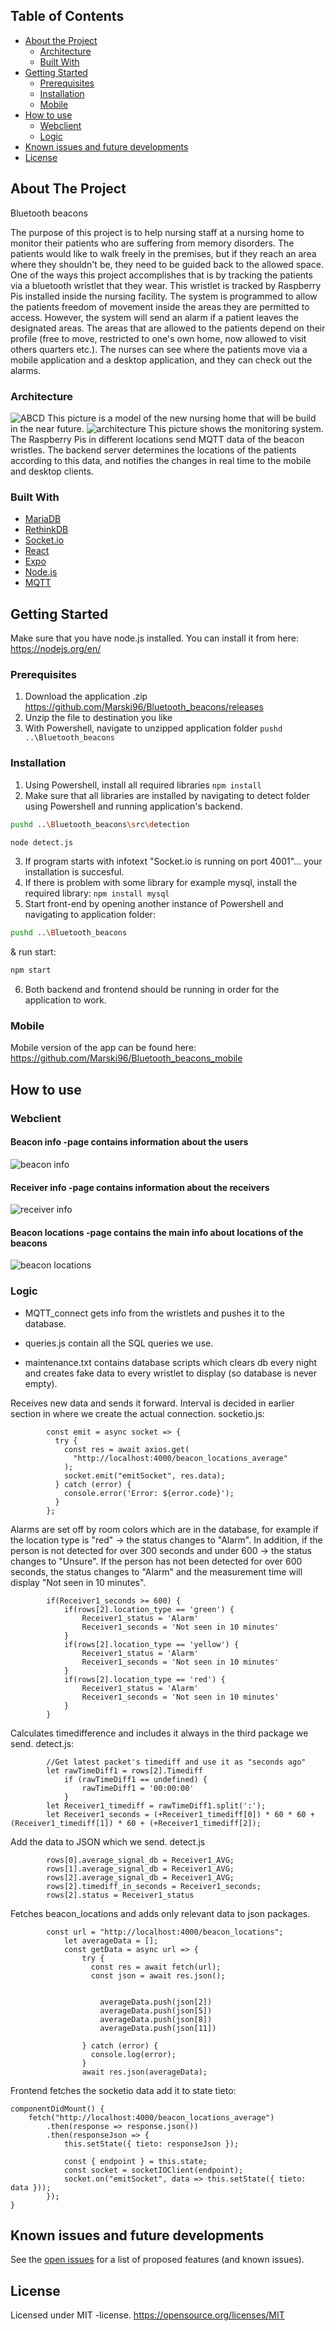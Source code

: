 <!-- TABLE OF CONTENTS -->
## Table of Contents

* [About the Project](#about-the-project)
  * [Architecture](#Architecture)
  * [Built With](#built-with)
* [Getting Started](#getting-started)
  * [Prerequisites](#prerequisites)
  * [Installation](#installation)
  * [Mobile](#Mobile)
* [How to use](#How-to-use)
  * [Webclient](#Webclient)
  * [Logic](#Logic)
* [Known issues and future developments](#Known-issues-and-future-developments)
* [License](#License)

<!-- ABOUT THE PROJECT -->
## About The Project

Bluetooth beacons

The purpose of this project is to help nursing staff at a nursing home to monitor their patients who are suffering from memory disorders. The patients would like to walk freely in the premises, but if they reach an area where they shouldn't be, they need to be guided back to the allowed space. One of the ways this project accomplishes that is by tracking the patients via a bluetooth wristlet that they wear. This wristlet is tracked by Raspberry Pis installed inside the nursing facility. The system is programmed to allow the patients freedom of movement inside the areas they are permitted to access. However, the system will send an alarm if a patient leaves the designated areas. The areas that are allowed to the patients depend on their profile (free to move, restricted to one's own home, now allowed to visit others quarters etc.). The nurses can see where the patients move via a mobile application and a desktop application, and they can check out the alarms.

<!-- Architecture -->
### Architecture

![ABCD](https://raw.githubusercontent.com/Marski96/Bluetooth_beacons/development/img/ADBC_areas.PNG)
This picture is a model of the new nursing home that will be build in the near future.
![architecture](img/phase2.PNG)
This picture shows the monitoring system. The Raspberry Pis in different locations send MQTT data of the beacon wristles. The backend server determines the locations of the patients according to this data, and notifies the changes in real time to the mobile and desktop clients.

### Built With
* [MariaDB](https://mariadb.org/)
* [RethinkDB](https://rethinkdb.com/)
* [Socket.io](https://socket.io/)
* [React](https://reactjs.org/)
* [Expo](https://docs.expo.io/)
* [Node.js](https://nodejs.org/en/)
* [MQTT](http://mqtt.org/)


<!-- GETTING STARTED -->
## Getting Started

Make sure that you have node.js installed. You can install it from here: https://nodejs.org/en/

### Prerequisites

1. Download the application .zip https://github.com/Marski96/Bluetooth_beacons/releases
2. Unzip the file to destination you like
3. With Powershell, navigate to unzipped application folder `pushd ..\Bluetooth_beacons`

### Installation

1. Using Powershell, install all required libraries `npm install`
2. Make sure that all libraries are installed by navigating to detect folder using Powershell and running application's backend.
```sh
pushd ..\Bluetooth_beacons\src\detection
```
```sh
node detect.js
```
3. If program starts with infotext "Socket.io is running on port 4001"... your installation is succesful.
4. If there is problem with some library for example mysql, install the required library: `npm install mysql`
5. Start front-end by opening another instance of Powershell and navigating to application folder:
```sh
pushd ..\Bluetooth_beacons
```

& run start:

```sh
npm start
```
6. Both backend and frontend should be running in order for the application to work.

### Mobile
Mobile version of the app can be found here: https://github.com/Marski96/Bluetooth_beacons_mobile

<!-- How to use -->
## How to use


<!-- Webclient -->
### Webclient


#### Beacon info -page contains information about the users
![beacon info](https://raw.githubusercontent.com/Marski96/Bluetooth_beacons/development/img/beaconinfo.JPG)

#### Receiver info -page contains information about the receivers
![receiver info](https://raw.githubusercontent.com/Marski96/Bluetooth_beacons/development/img/receiverinfo.JPG)

#### Beacon locations -page contains the main info about locations of the beacons
![beacon locations](https://raw.githubusercontent.com/Marski96/Bluetooth_beacons/development/img/beaconlocations.JPG)


<!-- Logic -->
### Logic

- MQTT_connect gets info from the wristlets and pushes it to the database.
 
- queries.js contain all the SQL queries we use.
 
- maintenance.txt contains database scripts which clears db every night and creates fake data to every wristlet to display (so database is never empty).


Receives new data and sends it forward. Interval is decided in earlier section in where we create the actual connection. socketio.js:

            const emit = async socket => {
              try {
                const res = await axios.get(
                  "http://localhost:4000/beacon_locations_average"
                );
                socket.emit("emitSocket", res.data);
              } catch (error) {
                console.error('Error: ${error.code}');
              }
            };


Alarms are set off by room colors which are in the database, for example if the location type is "red" -> the status changes to "Alarm". In addition, if the person is not detected for over 300 seconds and under 600 -> the status changes to "Unsure". If the person has not been detected for over 600 seconds, the status changes to "Alarm" and the measurement time will display "Not seen in 10 minutes".

            if(Receiver1_seconds >= 600) {
                if(rows[2].location_type == 'green') {
                    Receiver1_status = 'Alarm'
                    Receiver1_seconds = 'Not seen in 10 minutes'
                }
                if(rows[2].location_type == 'yellow') {
                    Receiver1_status = 'Alarm'
                    Receiver1_seconds = 'Not seen in 10 minutes'
                }
                if(rows[2].location_type == 'red') {
                    Receiver1_status = 'Alarm'
                    Receiver1_seconds = 'Not seen in 10 minutes'
                }
            }
 

Calculates timedifference and includes it always in the third package we send. detect.js:

            //Get latest packet's timediff and use it as "seconds ago"
            let rawTimeDiff1 = rows[2].Timediff
                if (rawTimeDiff1 == undefined) {
                    rawTimeDiff1 = '00:00:00'
                }
            let Receiver1_timediff = rawTimeDiff1.split(':');
            let Receiver1_seconds = (+Receiver1_timediff[0]) * 60 * 60 + (Receiver1_timediff[1]) * 60 + (+Receiver1_timediff[2]);


 Add the data to JSON which we send. detect.js
 
            rows[0].average_signal_db = Receiver1_AVG;
            rows[1].average_signal_db = Receiver1_AVG;
            rows[2].average_signal_db = Receiver1_AVG;
            rows[2].timediff_in_seconds = Receiver1_seconds;
            rows[2].status = Receiver1_status
 
 
Fetches beacon_locations and adds only relevant data to json packages.

            const url = "http://localhost:4000/beacon_locations";
                let averageData = [];
                const getData = async url => {
                    try {
                      const res = await fetch(url);
                      const json = await res.json();


                        averageData.push(json[2])
                        averageData.push(json[5])
                        averageData.push(json[8])
                        averageData.push(json[11])

                    } catch (error) {
                      console.log(error);
                    }
                    await res.json(averageData);


Frontend fetches the socketio data add it to state tieto:

    componentDidMount() {
        fetch("http://localhost:4000/beacon_locations_average")
            .then(response => response.json())
            .then(responseJson => {
                this.setState({ tieto: responseJson });
 
                const { endpoint } = this.state;
                const socket = socketIOClient(endpoint);
                socket.on("emitSocket", data => this.setState({ tieto: data }));
            });
    }
 



<!-- Known issues and future developments -->
## Known issues and future developments

See the [open issues](https://github.com/Marski96/Bluetooth_beacons/issues) for a list of proposed features (and known issues).

<!-- License -->
## License
Licensed under MIT -license.
https://opensource.org/licenses/MIT


<!-- MARKDOWN LINKS & IMAGES -->
<!-- https://www.markdownguide.org/basic-syntax/#reference-style-links -->
[contributors-shield]: https://img.shields.io/github/contributors/othneildrew/Best-README-Template.svg?style=flat-square
[contributors-url]: https://github.com/othneildrew/Best-README-Template/graphs/contributors
[forks-shield]: https://img.shields.io/github/forks/othneildrew/Best-README-Template.svg?style=flat-square
[forks-url]: https://github.com/othneildrew/Best-README-Template/network/members
[stars-shield]: https://img.shields.io/github/stars/othneildrew/Best-README-Template.svg?style=flat-square
[stars-url]: https://github.com/othneildrew/Best-README-Template/stargazers
[issues-shield]: https://img.shields.io/github/issues/othneildrew/Best-README-Template.svg?style=flat-square
[issues-url]: https://github.com/othneildrew/Best-README-Template/issues
[license-shield]: https://img.shields.io/github/license/othneildrew/Best-README-Template.svg?style=flat-square
[license-url]: https://github.com/othneildrew/Best-README-Template/blob/master/LICENSE.txt
[linkedin-shield]: https://img.shields.io/badge/-LinkedIn-black.svg?style=flat-square&logo=linkedin&colorB=555
[linkedin-url]: https://linkedin.com/in/othneildrew
[product-screenshot]: images/screenshot.png
